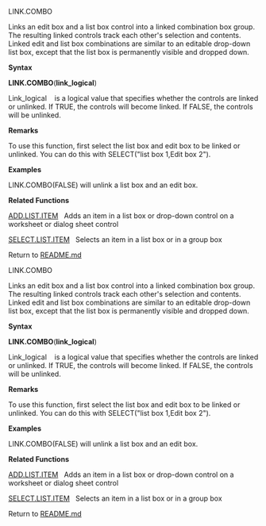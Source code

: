 LINK.COMBO

Links an edit box and a list box control into a linked combination box
group. The resulting linked controls track each other's selection and
contents. Linked edit and list box combinations are similar to an
editable drop-down list box, except that the list box is permanently
visible and dropped down.

**Syntax**

**LINK.COMBO**(**link\_logical**)

Link\_logical    is a logical value that specifies whether the controls
are linked or unlinked. If TRUE, the controls will become linked. If
FALSE, the controls will be unlinked.

**Remarks**

To use this function, first select the list box and edit box to be
linked or unlinked. You can do this with SELECT("list box 1,Edit box
2").

**Examples**

LINK.COMBO(FALSE) will unlink a list box and an edit box.

**Related Functions**

[ADD.LIST.ITEM](ADD.LIST.ITEM.md)   Adds an item in a list box or drop-down control on a
worksheet or dialog sheet control

[SELECT.LIST.ITEM](SELECT.LIST.ITEM.md)   Selects an item in a list box or in a group box



Return to [README.md](README.md)

LINK.COMBO

Links an edit box and a list box control into a linked combination box
group. The resulting linked controls track each other's selection and
contents. Linked edit and list box combinations are similar to an
editable drop-down list box, except that the list box is permanently
visible and dropped down.

**Syntax**

**LINK.COMBO**(**link\_logical**)

Link\_logical    is a logical value that specifies whether the controls
are linked or unlinked. If TRUE, the controls will become linked. If
FALSE, the controls will be unlinked.

**Remarks**

To use this function, first select the list box and edit box to be
linked or unlinked. You can do this with SELECT("list box 1,Edit box
2").

**Examples**

LINK.COMBO(FALSE) will unlink a list box and an edit box.

**Related Functions**

[ADD.LIST.ITEM](ADD.LIST.ITEM.md)   Adds an item in a list box or drop-down control on a
worksheet or dialog sheet control

[SELECT.LIST.ITEM](SELECT.LIST.ITEM.md)   Selects an item in a list box or in a group box



Return to [README.md](README.md)


